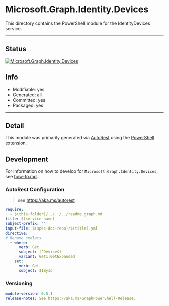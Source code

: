<!-- region Generated -->
# Microsoft.Graph.Identity.Devices
This directory contains the PowerShell module for the IdentityDevices service.

---
## Status
[![Microsoft.Graph.Identity.Devices](https://img.shields.io/powershellgallery/v/Microsoft.Graph.Identity.Devices.svg?style=flat-square&label=Microsoft.Graph.Identity.Devices "Microsoft.Graph.Identity.Devices")](https://www.powershellgallery.com/packages/Microsoft.Graph.Identity.Devices/)

## Info
- Modifiable: yes
- Generated: all
- Committed: yes
- Packaged: yes

---
## Detail
This module was primarily generated via [AutoRest](https://github.com/Azure/autorest) using the [PowerShell](https://github.com/Azure/autorest.powershell) extension.

## Development
For information on how to develop for `Microsoft.Graph.Identity.Devices`, see [how-to.md](how-to.md).
<!-- endregion -->

### AutoRest Configuration

> see https://aka.ms/autorest

``` yaml
require:
  - $(this-folder)/../../../readme.graph.md
title: $(service-name)
subject-prefix: ''
input-file: $(spec-doc-repo)/$(title).yml
directive:
# Rename cmdlets
  - where:
      verb: Get
      subject: (^Device$)
      variant: Get1|GetExpanded
    set:
      verb: Get
      subject: $1ById
```
### Versioning

``` yaml
module-version: 0.5.1
release-notes: See https://aka.ms/GraphPowerShell-Release.
```

